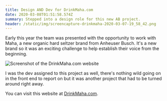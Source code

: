 ```yaml
---
title: Design AND Dev for DrinkMaha.com
date: 2020-03-08T01:51:58.574Z
summary: Stepped into a design role for this new AB project.
header: /static/img/screencapture-drinkmaha-2020-03-07-19_58_42.png
---
```

Early this year the team was presented with the opportunity to work with Maha, a new organic hard seltzer brand from Anheuser Busch. It's a new brand so it was an exciting challenge to help establish their voice from the beginning.

![Screenshot of the DrinkMaha.com website](/static/img/screencapture-drinkmaha-2020-03-07-19_58_42.png)

I was the dev assigned to this project as well, there's nothing wild going on in the front end to report on but it was another project that had to be turned around right away.

You can visit this website at [DrinkMaha.com](https://www.drinkmaha.com).